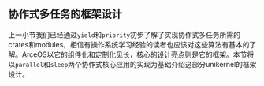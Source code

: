 ## 协作式多任务的框架设计

上一小节我们已经通过`yield`和`priority`初步了解了实现协作式多任务所需的crates和modules，相信有操作系统学习经验的读者也应该对这些算法有基本的了解。ArceOS以它的组件化和定制化见长，核心的设计亮点则是它的框架。本节将以`parallel`和`sleep`两个协作式核心应用的实现为基础介绍这部分unikernel的框架设计。